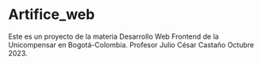 # Artifice_web
Este es un proyecto de la materia Desarrollo Web Frontend de la Unicompensar en Bogotá-Colombia.
Profesor Julio César Castaño Octubre 2023.
